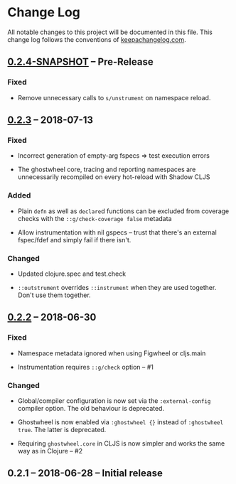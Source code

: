 # Change Log
All notable changes to this project will be documented in this file. This change log follows the conventions of [keepachangelog.com](http://keepachangelog.com/).

## [0.2.4-SNAPSHOT] – Pre-Release

### Fixed

- Remove unnecessary calls to `s/unstrument` on namespace reload.

## [0.2.3] – 2018-07-13

### Fixed

- Incorrect generation of empty-arg fspecs => test execution errors

- The ghostwheel core, tracing and reporting namespaces are unnecessarily recompiled on every hot-reload with Shadow CLJS

### Added

- Plain `defn` as well as `declare`d functions can be excluded from coverage checks with the `::g/check-coverage false` metadata

- Allow instrumentation with nil gspecs – trust that there's an external fspec/fdef and simply fail if there isn't.

### Changed

- Updated clojure.spec and test.check

- `::outstrument` overrides `::instrument` when they are used together. Don't use them together. 

## [0.2.2] – 2018-06-30

### Fixed

- Namespace metadata ignored when using Figwheel or cljs.main

- Instrumentation requires `::g/check` option – #1

### Changed

- Global/compiler configuration is now set via the `:external-config` compiler option. The old behaviour is deprecated.

- Ghostwheel is now enabled via `:ghostwheel {}` instead of `:ghostwheel true`. The latter is deprecated.

- Requiring `ghostwheel.core` in CLJS is now simpler and works the same way as in Clojure – #2

## 0.2.1 – 2018-06-28 – Initial release

[0.2.4-SNAPSHOT]: https://github.com/gnl/ghostwheel/compare/v0.2.3...HEAD
[0.2.3]: https://github.com/gnl/ghostwheel/compare/v0.2.2...v0.2.3
[0.2.2]: https://github.com/gnl/ghostwheel/compare/v0.2.1...v0.2.2
